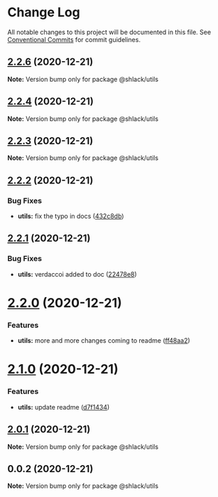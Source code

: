 # Change Log

All notable changes to this project will be documented in this file.
See [Conventional Commits](https://conventionalcommits.org) for commit guidelines.

## [2.2.6](https://github.com/bgorkem/js-ts-monorepos/compare/v2.2.5...v2.2.6) (2020-12-21)

**Note:** Version bump only for package @shlack/utils





## [2.2.4](https://github.com/bgorkem/js-ts-monorepos/compare/v2.2.3...v2.2.4) (2020-12-21)

**Note:** Version bump only for package @shlack/utils





## [2.2.3](https://github.com/bgorkem/js-ts-monorepos/compare/v2.2.2...v2.2.3) (2020-12-21)

**Note:** Version bump only for package @shlack/utils





## [2.2.2](https://github.com/bgorkem/js-ts-monorepos/compare/v2.2.1...v2.2.2) (2020-12-21)


### Bug Fixes

* **utils:** fix the typo in docs ([432c8db](https://github.com/bgorkem/js-ts-monorepos/commit/432c8dbf7a7f1cc1974bf22cf61cf0bf8386a784))





## [2.2.1](https://github.com/bgorkem/js-ts-monorepos/compare/v2.2.0...v2.2.1) (2020-12-21)


### Bug Fixes

* **utils:** verdaccoi added to doc ([22478e8](https://github.com/bgorkem/js-ts-monorepos/commit/22478e8550a0cf9ef00afda4a6b50da7b619a216))





# [2.2.0](https://github.com/bgorkem/js-ts-monorepos/compare/v2.1.0...v2.2.0) (2020-12-21)


### Features

* **utils:** more and more changes coming to readme ([ff48aa2](https://github.com/bgorkem/js-ts-monorepos/commit/ff48aa2bb527ccc6c72a0f87cf1049aefde9c1c7))





# [2.1.0](https://github.com/bgorkem/js-ts-monorepos/compare/v2.0.1...v2.1.0) (2020-12-21)


### Features

* **utils:** update readme ([d7f1434](https://github.com/bgorkem/js-ts-monorepos/commit/d7f1434361a630b6095bf1f35816d24b9e0b84b8))





## [2.0.1](https://github.com/bgorkem/js-ts-monorepos/compare/v2.0.0...v2.0.1) (2020-12-21)

**Note:** Version bump only for package @shlack/utils





## 0.0.2 (2020-12-21)

**Note:** Version bump only for package @shlack/utils
